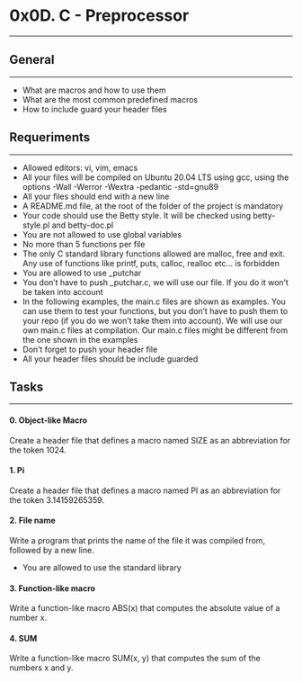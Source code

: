 # 0x0D. C - Preprocessor
***

## General
***
* What are macros and how to use them
* What are the most common predefined macros
* How to include guard your header files

## Requeriments
***
* Allowed editors: vi, vim, emacs
* All your files will be compiled on Ubuntu 20.04 LTS using gcc, using the options -Wall -Werror -Wextra -pedantic -std=gnu89
* All your files should end with a new line
* A README.md file, at the root of the folder of the project is mandatory
* Your code should use the Betty style. It will be checked using betty-style.pl and betty-doc.pl
* You are not allowed to use global variables
* No more than 5 functions per file
* The only C standard library functions allowed are malloc, free and exit. Any use of functions like printf, puts, calloc, realloc etc… is forbidden
* You are allowed to use _putchar
* You don’t have to push _putchar.c, we will use our file. If you do it won’t be taken into account
* In the following examples, the main.c files are shown as examples. You can use them to test your functions, but you don’t have to push them to your repo (if you do we won’t take them into account). We will use our own main.c files at compilation. Our main.c files might be different from the one shown in the examples
* Don’t forget to push your header file
* All your header files should be include guarded

## Tasks
***
#### 0. Object-like Macro
Create a header file that defines a macro named SIZE as an abbreviation for the token 1024.

#### 1. Pi
Create a header file that defines a macro named PI as an abbreviation for the token 3.14159265359.

#### 2. File name
Write a program that prints the name of the file it was compiled from, followed by a new line.
* You are allowed to use the standard library

#### 3. Function-like macro
Write a function-like macro ABS(x) that computes the absolute value of a number x.

#### 4. SUM
Write a function-like macro SUM(x, y) that computes the sum of the numbers x and y.
